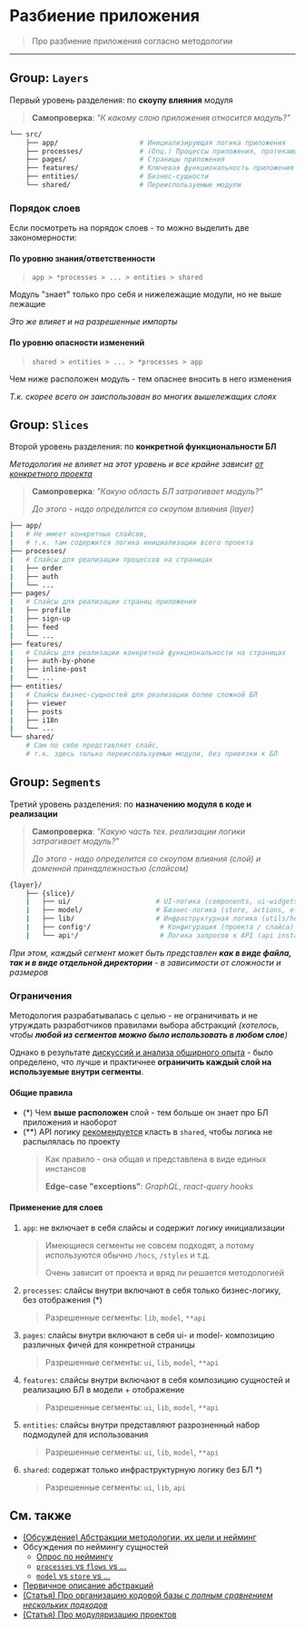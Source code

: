 [disc-src]: https://github.com/feature-sliced/wiki/discussions/31

[disc-list]: https://github.com/feature-sliced/wiki/discussions/
[disc-poll]: https://github.com/feature-sliced/wiki/discussions/31#discussioncomment-464894
[disc-api]: https://github.com/feature-sliced/wiki/discussions/66
[disc-processes]: https://github.com/feature-sliced/wiki/discussions/20
[disc-model]: https://github.com/feature-sliced/wiki/discussions/68
[disc-usability]: https://github.com/feature-sliced/wiki/discussions/65

[tg-description]: https://t.me/atomicdesign/18951

[ext-pluralsight]: https://www.pluralsight.com/guides/how-to-organize-your-react-+-redux-codebase
[ext-medium]: https://alexmngn.medium.com/why-react-developers-should-modularize-their-applications-d26d381854c1

# Разбиение приложения

> Про разбиение приложения согласно методологии

---

## Group: `Layers`

Первый уровень разделения: по **скоупу влияния** модуля

> **Самопроверка**: *"К какому слою приложения относится модуль?"*

```sh
└── src/
    ├── app/                    # Инициализирующая логика приложения
    ├── processes/              # (Опц.) Процессы приложения, протекающие над страницами
    ├── pages/                  # Страницы приложения
    ├── features/               # Ключевая функциональность приложения
    ├── entities/               # Бизнес-сущности
    └── shared/                 # Переиспользуемые модули
```

### Порядок слоев

Если посмотреть на порядок слоев - то можно выделить две закономерности:

#### По уровню знания/ответственности

> `app > *processes > ... > entities > shared`

Модуль "знает" только про себя и нижележащие модули, но не выше лежащие

*Это же влияет и на разрешенные импорты*

#### По уровню опасности изменений

> `shared > entities > ... > *processes > app`

Чем ниже расположен модуль - тем опаснее вносить в него изменения

*Т.к. скорее всего он заиспользован во многих вышележащих слоях*

## Group: `Slices`

Второй уровень разделения: по **конкретной функциональности БЛ**

*Методология не влияет на этот уровень и все крайне зависит [от конкретного проекта][disc-usability]*

> **Самопроверка**: *"Какую область БЛ затрагивает модуль?"*
>
> *До этого - надо определится со скоупом влияния (layer)*

```sh
├── app/
|   # Не имеет конкретных слайсов, 
|   # т.к. там содержится логика инициализации всего проекта
├── processes/
|   # Слайсы для реализации процессов на страницах
|   ├── order
|   ├── auth
|   └── ...
├── pages/
|   # Слайсы для реализации страниц приложения
|   ├── profile
|   ├── sign-up
|   ├── feed
|   └── ...
├── features/
|   # Слайсы для реализации конкретной функциональности на страницах
|   ├── auth-by-phone
|   ├── inline-post
|   └── ...
├── entities/
|   # Слайсы бизнес-сущностей для реализации более сложной БЛ
|   ├── viewer
|   ├── posts
|   ├── i18n
|   └── ...
└── shared/
    # Сам по себе представляет слайс, 
    # т.к. здесь только переиспользуемые модули, без привязки к БЛ
```

## Group: `Segments`

Третий уровень разделения: по **назначению модуля в коде и реализации**

> **Самопроверка**: *"Какую часть тех. реализации логики затрагивает модуль?"*
>
> *До этого - надо определится со скоупом влияния (слой) и доменной принадлежностью (слайсом)*

```sh
{layer}/
    ├── {slice}/
    |   ├── ui/                     # UI-логика (components, ui-widgets, ...)
    |   ├── model/                  # Бизнес-логика (store, actions, effects, reducers, ...)
    |   ├── lib/                    # Инфраструктурная логика (utils/helpers)
    |   ├── config*/                 # Конфигурация (проекта / слайса)
    |   └── api*/                    # Логика запросов к API (api instances, requests, ...)
```

*При этом, каждый сегмент может быть представлен **как в виде файла, так и в виде отдельной директории** - в зависимости от сложности и размеров*

### Ограничения

Методология разрабатывалась с целью - не ограничивать и не утруждать разработчиков правилами выбора абстракций *(хотелось, чтобы **любой из сегментов можно было использовать в любом слое**)*

Однако в результате [дискуссий и анализа обширного опыта][disc-list] - было определено, что лучше и практичнее **ограничить каждый слой на используемые внутри сегменты**.

#### Общие правила

- (\*) Чем **выше расположен** слой - тем больше он знает про БЛ приложения и наоборот
- (\*\*) API логику [рекомендуется][disc-api] класть в `shared`, чтобы логика не распылялась по проекту
    > Как правило - она общая и представлена в виде единых инстансов
    >
    > **Edge-case "exceptions"**: *GraphQL*, *react-query hooks*

#### Применение для слоев

1. `app`: не включает в себя слайсы и содержит логику инициализации
    > Имеющиеся сегменты не совсем подходят, а потому используются обычно `/hocs`, `/styles` и т.д.
    >
    > Очень зависит от проекта и вряд ли решается методологией
2. `processes`: слайсы внутри включают в себя только бизнес-логику, без отображения (\*)
    > Разрешенные сегменты: `lib`, `model`, `**api`
3. `pages`: слайсы внутри включают в себя ui- и model- композицию различных фичей для конкретной страницы
    > Разрешенные сегменты: `ui`, `lib`, `model`, `**api`
4. `features`: слайсы внутри включают в себя композицию сущностей и реализацию БЛ в модели + отображение
    > Разрешенные сегменты: `ui`, `lib`, `model`, `**api`
5. `entities`: слайсы внутри представляют разрозненный набор подмодулей для использования
    > Разрешенные сегменты: `ui`, `lib`, `model`, `**api`
6. `shared`: содержат только инфраструктурную логику без БЛ \*)
    > Разрешенные сегменты: `ui`, `lib`, `api`

## См. также

- [(Обсуждение) Абстракции методологии, их цели и нейминг][disc-src]
- Обсуждения по неймингу сущностей
  - [Опрос по неймингу][disc-poll]
  - [`processes` vs `flows` vs ...][disc-processes]
  - [`model` vs `store` vs ...][disc-model]
- [Первичное описание абстракций][tg-description]
- [(Статья) Про организацию кодовой базы *с полным сравнением нескольких подходов*][ext-pluralsight]
- [(Статья) Про модуляризацию проектов][ext-medium]
